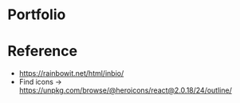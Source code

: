 # Portfolio

# Reference
 - https://rainbowit.net/html/inbio/
 - Find icons -> https://unpkg.com/browse/@heroicons/react@2.0.18/24/outline/